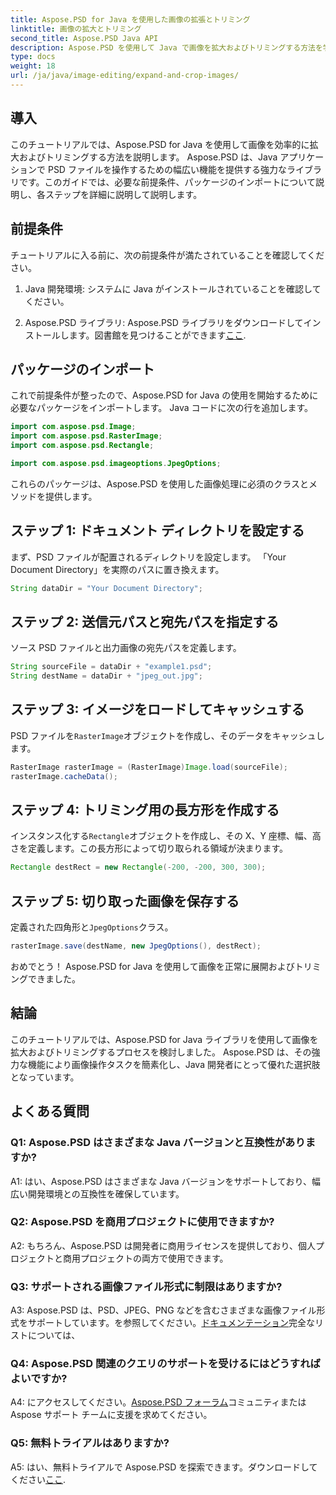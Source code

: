 ```yaml
---
title: Aspose.PSD for Java を使用した画像の拡張とトリミング
linktitle: 画像の拡大とトリミング
second_title: Aspose.PSD Java API
description: Aspose.PSD を使用して Java で画像を拡大およびトリミングする方法を学びます。効率的な画像処理のためのステップバイステップのガイド。
type: docs
weight: 18
url: /ja/java/image-editing/expand-and-crop-images/
---
```

## 導入

このチュートリアルでは、Aspose.PSD for Java を使用して画像を効率的に拡大およびトリミングする方法を説明します。 Aspose.PSD は、Java アプリケーションで PSD ファイルを操作するための幅広い機能を提供する強力なライブラリです。このガイドでは、必要な前提条件、パッケージのインポートについて説明し、各ステップを詳細に説明して説明します。

## 前提条件

チュートリアルに入る前に、次の前提条件が満たされていることを確認してください。

1. Java 開発環境: システムに Java がインストールされていることを確認してください。

2.  Aspose.PSD ライブラリ: Aspose.PSD ライブラリをダウンロードしてインストールします。図書館を見つけることができます[ここ](https://releases.aspose.com/psd/java/).

## パッケージのインポート

これで前提条件が整ったので、Aspose.PSD for Java の使用を開始するために必要なパッケージをインポートします。 Java コードに次の行を追加します。

```java
import com.aspose.psd.Image;
import com.aspose.psd.RasterImage;
import com.aspose.psd.Rectangle;

import com.aspose.psd.imageoptions.JpegOptions;
```

これらのパッケージは、Aspose.PSD を使用した画像処理に必須のクラスとメソッドを提供します。

## ステップ 1: ドキュメント ディレクトリを設定する

まず、PSD ファイルが配置されるディレクトリを設定します。 「Your Document Directory」を実際のパスに置き換えます。

```java
String dataDir = "Your Document Directory";
```

## ステップ 2: 送信元パスと宛先パスを指定する

ソース PSD ファイルと出力画像の宛先パスを定義します。

```java
String sourceFile = dataDir + "example1.psd";
String destName = dataDir + "jpeg_out.jpg";
```

## ステップ 3: イメージをロードしてキャッシュする

 PSD ファイルを`RasterImage`オブジェクトを作成し、そのデータをキャッシュします。

```java
RasterImage rasterImage = (RasterImage)Image.load(sourceFile);
rasterImage.cacheData();
```

## ステップ 4: トリミング用の長方形を作成する

インスタンス化する`Rectangle`オブジェクトを作成し、その X、Y 座標、幅、高さを定義します。この長方形によって切り取られる領域が決まります。

```java
Rectangle destRect = new Rectangle(-200, -200, 300, 300);
```

## ステップ 5: 切り取った画像を保存する

定義された四角形と`JpegOptions`クラス。

```java
rasterImage.save(destName, new JpegOptions(), destRect);
```

おめでとう！ Aspose.PSD for Java を使用して画像を正常に展開およびトリミングできました。

## 結論

このチュートリアルでは、Aspose.PSD for Java ライブラリを使用して画像を拡大およびトリミングするプロセスを検討しました。 Aspose.PSD は、その強力な機能により画像操作タスクを簡素化し、Java 開発者にとって優れた選択肢となっています。

## よくある質問

### Q1: Aspose.PSD はさまざまな Java バージョンと互換性がありますか?

A1: はい、Aspose.PSD はさまざまな Java バージョンをサポートしており、幅広い開発環境との互換性を確保しています。

### Q2: Aspose.PSD を商用プロジェクトに使用できますか?

A2: もちろん、Aspose.PSD は開発者に商用ライセンスを提供しており、個人プロジェクトと商用プロジェクトの両方で使用できます。

### Q3: サポートされる画像ファイル形式に制限はありますか?

 A3: Aspose.PSD は、PSD、JPEG、PNG などを含むさまざまな画像ファイル形式をサポートしています。を参照してください。[ドキュメンテーション](https://reference.aspose.com/psd/java/)完全なリストについては、

### Q4: Aspose.PSD 関連のクエリのサポートを受けるにはどうすればよいですか?

 A4: にアクセスしてください。[Aspose.PSD フォーラム](https://forum.aspose.com/c/psd/34)コミュニティまたは Aspose サポート チームに支援を求めてください。

### Q5: 無料トライアルはありますか?

 A5: はい、無料トライアルで Aspose.PSD を探索できます。ダウンロードしてください[ここ](https://releases.aspose.com/).
